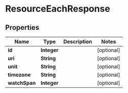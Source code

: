 
# ResourceEachResponse

## Properties
Name | Type | Description | Notes
------------ | ------------- | ------------- | -------------
**id** | **Integer** |  |  [optional]
**uri** | **String** |  |  [optional]
**unit** | **String** |  |  [optional]
**timezone** | **String** |  |  [optional]
**watchSpan** | **Integer** |  |  [optional]



